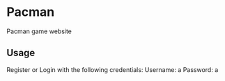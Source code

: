 # Pacman
Pacman game website 

## Usage
Register or Login with the following credentials:
Username: a
Password: a

